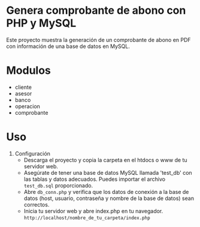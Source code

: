 # Genera comprobante de abono con PHP y MySQL
 
Este proyecto muestra la generación de un comprobante de abono en PDF con información de una base de datos en MySQL.

# Modulos

+ cliente
+ asesor
+ banco
+ operacion
+ comprobante

# Uso

1. Configuración
   + Descarga el proyecto y copia la carpeta en el htdocs o www de tu servidor web.
   + Asegúrate de tener una base de datos MySQL llamada 'test_db' con las tablas y datos adecuados. Puedes importar el archivo `test_db.sql` proporcionado.
   + Abre `db_conn.php` y verifica que los datos de conexión a la base de datos (host, usuario, contraseña y nombre de la base de datos) sean correctos.
   + Inicia tu servidor web y abre index.php en tu navegador. `http://localhost/nombre_de_tu_carpeta/index.php`
